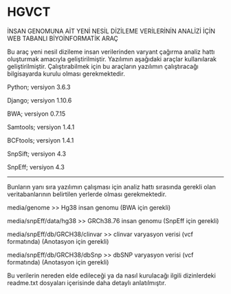 # HGVCT
İNSAN GENOMUNA AİT YENİ NESİL DİZİLEME VERİLERİNİN ANALİZİ İÇİN WEB TABANLI BİYOİNFORMATİK ARAÇ

Bu araç yeni nesil dizileme insan verilerinden varyant çağırma analiz hattı oluşturmak amacıyla geliştirilmiştir. 
Yazılımın aşağıdaki araçlar kullanılarak geliştirilmiştir. Çalıştırabilmek için bu araçların yazılımın çalıştıracağı bilgisayarda kurulu olması gerekmektedir.


Python; versiyon 3.6.3

Django; versiyon 1.10.6

BWA; versiyon 0.7.15

Samtools; versiyon 1.4.1

BCFtools; versiyon 1.4.1

SnpSift; versiyon 4.3

SnpEff; versiyon 4.3

----------------------------------------------
Bunların yanı sıra yazılımın çalışması için analiz hattı sırasında gerekli olan veritabanlarının belirtilen yerlerde olması gerekmektedir.

media/genome >> Hg38 insan genomu (BWA için gerekli)

media/snpEff/data/hg38 >> GRCh38.76 insan genomu (SnpEff için gerekli)

media/snpEff/db/GRCH38/clinvar >> clinvar varyasyon verisi (vcf formatında) (Anotasyon için gerekli)

media/snpEff/db/GRCH38/dbSnp >> dbSNP varyasyon verisi (vcf formatında) (Anotasyon için gerekli)

Bu verilerin nereden elde edileceği ya da nasıl kurulacağı ilgili dizinlerdeki readme.txt dosyaları içerisinde daha detaylı anlatılmıştır.
